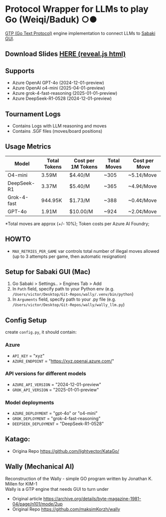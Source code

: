 # Protocol Wrapper for LLMs to play Go (Weiqi/Baduk) ○●  
[GTP (Go Text Protocol)](https://senseis.xmp.net/?GoTextProtocol) engine implementation to connect LLMs to [Sabaki GUI](https://github.com/SabakiHQ/Sabaki).
## Download Slides [HERE (reveal.js html)](https://github.com/viczommers/go-bot-llm/blob/main/slides/slides.html)

## Supports
- Azure OpenAI GPT-4o (2024-12-01-preview)
- Azure OpenAI o4-mini (2025-04-01-preview)
- Azure grok-4-fast-reasoning (2025-01-01-preview)
- Azure DeepSeek-R1-0528 (2024-12-01-preview)

## Tournament Logs
- Contains Logs with LLM reasoning and moves
- Contains .SGF files (moves/board positions)

## Usage Metrics
| Model | Total Tokens | Cost per 1M Tokens | Total Moves | Cost per Move |
|-------|--------------|--------------------|-------------|---------------|
| O4-mini | 3.59M | $4.40/M | ~305 | ~5.1¢/Move |
| DeepSeek-R1 | 3.37M | $5.40/M | ~365 | ~4.9¢/Move |
| Grok-4-fast | 944.95K | $1.73/M | ~388 | ~0.4¢/Move |
| GPT-4o | 1.91M | $10.00/M | ~924 | ~2.0¢/Move |

*Total moves are approx (+/- 10%); Token costs per Azure AI Foundry;

##  HOWTO
- `MAX_RETRIES_PER_GAME` var controls total number of illegal moves allowed (up to 3 attempts per game, then automatic resignation)

## Setup for Sabaki GUI (Mac)
1. Go Sabaki > Settings.. > Engines Tab > Add
2. In `Path` field, specify path to your Python env (e.g. `/Users/victor/Desktop/Git-Repos/wally/.venv/bin/python`)
3. In `Arguments` field, specify path to your .py file (e.g. `/Users/victor/Desktop/Git-Repos/wally/wally_llm.py`)

## Config Setup
create `config.py`, it should contain:
### Azure
- `API_KEY` = "xyz"
- `AZURE_ENDPOINT` = "https://xyz.openai.azure.com/"

### API versions for different models
- `AZURE_API_VERSION` = "2024-12-01-preview"
- `GROK_API_VERSION` = "2025-01-01-preview" 

### Model deployments
- `AZURE_DEPLOYMENT` = "gpt-4o" or "o4-mini"
- `GROK_DEPLOYMENT` = "grok-4-fast-reasoning"
- `DEEPSEEK_DEPLOYMENT` = "DeepSeek-R1-0528"

## Katago:
- Origina Repo https://github.com/lightvector/KataGo/

## Wally (Mechanical AI)
Reconstruction of the Wally - simple GO program written by Jonathan K. Millen for KIM-1<br>
Wally is a GTP engine that needs GUI to turn under
- Original article https://archive.org/details/byte-magazine-1981-04/page/n101/mode/2up
- Original Repo https://github.com/maksimKorzh/wally

